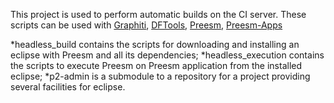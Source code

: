 This project is used to perform automatic builds on the CI server. These scripts can be used with [Graphiti](https://github.com/preesm/graphiti), [DFTools](https://github.com/preesm/graphiti), [Preesm](https://github.com/preesm/preesm), [Preesm-Apps](https://github.com/preesm/preesm-apps)

*headless_build contains the scripts for downloading and installing an eclipse with Preesm and all its dependencies;
*headless_execution contains the scripts to execute Preesm on Preesm application from the installed eclipse;
*p2-admin is a submodule to a repository for a project providing several facilities for eclipse.
